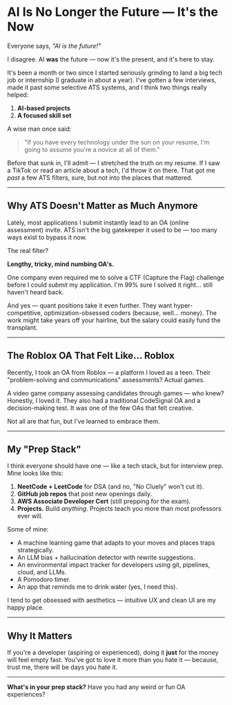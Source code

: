 # AI Is No Longer the Future — It's the Now

Everyone says, *"AI is the future!"*  

I disagree. AI **was** the future — now it's the present, and it's here to stay.  

It's been a month or two since I started seriously grinding to land a big tech job or internship (I graduate in about a year). I've gotten a few interviews, made it past some selective ATS systems, and I think two things really helped:  

1. **AI-based projects**  
2. **A focused skill set**  

A wise man once said:  
> "If you have every technology under the sun on your resume, I'm going to assume you're a novice at all of them."  

Before that sunk in, I'll admit — I stretched the truth on my resume. If I saw a TikTok or read an article about a tech, I'd throw it on there. That got me *past* a few ATS filters, sure, but not into the places that mattered.  

---

## Why ATS Doesn't Matter as Much Anymore  

Lately, most applications I submit instantly lead to an OA (online assessment) invite. ATS isn't the big gatekeeper it used to be — too many ways exist to bypass it now.  

The real filter?  

**Lengthy, tricky, mind numbing OA's.**  

One company even required me to solve a CTF (Capture the Flag) challenge before I could *submit* my application. I'm 99% sure I solved it right… still haven't heard back.  

And yes — quant positions take it even further. They want hyper-competitive, optimization-obsessed coders (because, well… money). The work might take years off your hairline, but the salary could easily fund the transplant.  

---

## The Roblox OA That Felt Like… Roblox  

Recently, I took an OA from Roblox — a platform I loved as a teen. Their "problem-solving and communications" assessments? Actual games.  

A video game company assessing candidates through games — who knew? Honestly, I loved it. They also had a traditional CodeSignal OA and a decision-making test. It was one of the few OAs that felt creative.  

Not all are that fun, but I've learned to embrace them.  

---

## My "Prep Stack"  

I think everyone should have one — like a tech stack, but for interview prep. Mine looks like this:  

1. **NeetCode + LeetCode** for DSA (and no, "No Cluely" won't cut it).  
2. **GitHub job repos** that post new openings daily.  
3. **AWS Associate Developer Cert** (still prepping for the exam).  
4. **Projects.** Build *anything*. Projects teach you more than most professors ever will.  

Some of mine:  
- A machine learning game that adapts to your moves and places traps strategically.  
- An LLM bias + hallucination detector with rewrite suggestions.  
- An environmental impact tracker for developers using git, pipelines, cloud, and LLMs.  
- A Pomodoro timer.  
- An app that reminds me to drink water (yes, I need this).  

I tend to get obsessed with aesthetics — intuitive UX and clean UI are my happy place.  

---

## Why It Matters  

If you're a developer (aspiring or experienced), doing it **just** for the money will feel empty fast. You've got to love it more than you hate it — because, trust me, there will be days you hate it.  

---

**What's in your prep stack?** Have you had any weird or fun OA experiences? 